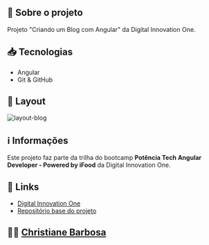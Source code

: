 ## 📝 Sobre o projeto

Projeto "Criando um Blog com Angular" da Digital Innovation One.

## 📥 Tecnologias

 - Angular
 - Git & GitHub

## 🎨 Layout

![layout-blog](https://github.com/christianebs/angular-blog/assets/108686840/da2310b1-a96d-4498-ab72-cd47502b82e7)

## ℹ️ Informações

Este projeto faz parte da trilha do bootcamp **Potência Tech Angular Developer - Powered by iFood** da Digital Innovation One.

## 🔗 Links

- [Digital Innovation One](https://www.dio.me/)
- [Repositório base do projeto](https://github.com/felipeAguiarCode/angular-blog)

## 👩‍💻 [Christiane Barbosa](https://christianebs.github.io/curriculo/)